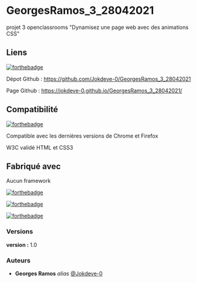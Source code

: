 # GeorgesRamos_3_28042021

projet 3 openclassrooms "Dynamisez une page web avec des animations CSS"

## Liens
[![forthebadge](https://forthebadge.com/images/badges/uses-git.svg)](https://forthebadge.com)

Dépot Github : https://github.com/Jokdeve-0/GeorgesRamos_3_28042021

Page Github  : https://jokdeve-0.github.io/GeorgesRamos_3_28042021/

## Compatibilité
[![forthebadge](https://forthebadge.com/images/badges/validated-html5.svg)](https://forthebadge.com)

Compatible avec les dernières versions de Chrome et Firefox

W3C validé HTML et CSS3

## Fabriqué avec
Aucun framework 

[![forthebadge](http://forthebadge.com/images/badges/built-with-love.svg)](http://forthebadge.com)

[![forthebadge](https://forthebadge.com/images/badges/uses-html.svg)](https://forthebadge.com)

[![forthebadge](https://forthebadge.com/images/badges/uses-css.svg)](https://forthebadge.com)

### Versions

**version :** 1.0


### Auteurs

* **Georges Ramos** _alias_ [@Jokdeve-0](https://github.com/Jokdeve-0)